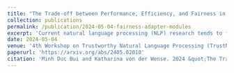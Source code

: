 ```yaml
---
title: "The Trade-off between Performance, Efficiency, and Fairness in Adapter Modules for Text Classification"
collection: publications
permalink: /publication/2024-05-04-fairness-adapter-modules
excerpt: 'Current natural language processing (NLP) research tends to focus on only one or, less frequently, two dimensions - e.g., performance, privacy, fairness, or efficiency - at a time, which may lead to suboptimal conclusions and often overlooking the broader goal of achieving trustworthy NLP. Work on adapter modules focuses on improving performance and efficiency, with no investigation of unintended consequences on other aspects such as fairness. To address this gap, we conduct experiments on three text classification datasets by either (1) finetuning all parameters or (2) using adapter modules. Regarding performance and efficiency, we confirm prior findings that the accuracy of adapter-enhanced models is roughly on par with that of fully finetuned models, while training time is substantially reduced. Regarding fairness, we show that adapter modules result in mixed fairness across sensitive groups. Further investigation reveals that, when the standard fine-tuned model exhibits limited biases, adapter modules typically do not introduce extra bias. On the other hand, when the finetuned model exhibits increased bias, the impact of adapter modules on bias becomes more unpredictable, introducing the risk of significantly magnifying these biases for certain groups. Our findings highlight the need for a case-by-case evaluation rather than a one-size-fits-all judgment.'
date: 2024-05-04
venue: '4th Workshop on Trustworthy Natural Language Processing (TrustNLP) at NAACL'
paperurl: 'https://arxiv.org/abs/2405.02010'
citation: 'Minh Duc Bui and Katharina von der Wense. 2024 &quot;The Trade-off between Performance, Efficiency, and Fairness in Adapter Modules for Text Classification.&quot; <i>In Proceedings of the 4th Workshop on Trustworthy Natural Language Processing (TrustNLP), Mexico-City, Mexico.</i>'
---
```

